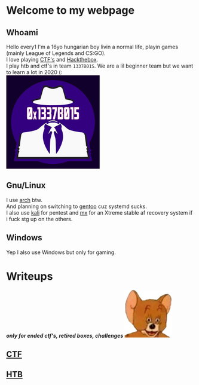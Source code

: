 # Welcome to my webpage


## Whoami

Hello every1 I'm a 16yo hungarian boy livin a normal life, playin games (mainly League of Legends and CS:GO).  
I love playing [CTF's](https://ctftime.org/team/107200) and [Hackthebox](https://www.hackthebox.eu/profile/112519).  
I play htb and ctf's in team `1337B01S`. We are a lil beginner team but we want to learn a lot in 2020 (:  
![1337B01S](1337B015_250.png)

## Gnu/Linux

I use [arch](https://archlinux.org) btw.  
And planning on switching to [gentoo](https://gentoo.org) cuz systemd sucks.  
I also use [kali](https://kali.org) for pentest and [mx](https://mxlinux.org) for an Xtreme stable af recovery system if i fuck stg up on the others.

## Windows

Yep I also use Windows but only for gaming.

# Writeups
***only for ended ctf's, retired boxes, challenges***
![jerrywheeze](jerrywheeze.png)
## [CTF](writeups/ctf)
## [HTB](writeups/htb)
